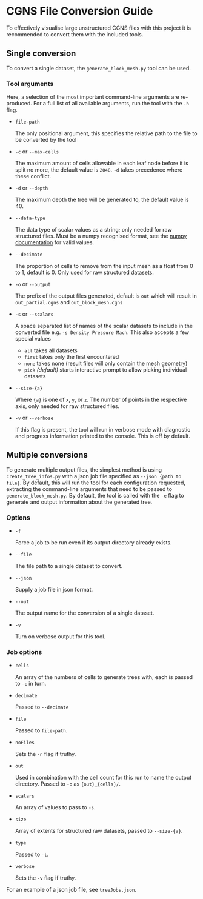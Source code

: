 # CGNS File Conversion Guide

To effectively visualise large unstructured CGNS files with this project it is recommended to convert them with the included tools.

## Single conversion

To convert a single dataset, the `generate_block_mesh.py` tool can be used.

### Tool arguments

Here, a selection of the most important command-line arguments are re-produced. For a full list of all available arguments, run the tool with the `-h` flag.

* `file-path`

    The only positional argument, this specifies the relative path to the file to be converted by the tool

* `-c` or `--max-cells`

    The maximum amount of cells allowable in each leaf node before it is split no more, the default value is `2048`. `-d` takes precedence where these conflict.

* `-d` or `--depth`

    The maximum depth the tree will be generated to, the default value is 40.

* `--data-type`

    The data type of scalar values as a string; only needed for raw structured files. Must be a numpy recognised format, see the [numpy documentation](https://numpy.org/doc/stable/reference/arrays.dtypes.html) for valid values.

* `--decimate`

    The proportion of cells to remove from the input mesh as a float from 0 to 1, default is 0. Only used for raw structured datasets.

* `-o` or `--output`

    The prefix of the output files generated, default is `out` which will result in `out_partial.cgns` and `out_block_mesh.cgns`

* `-s` or `--scalars`

    A space separated list of names of the scalar datasets to include in the converted file e.g. `-s Density Pressure Mach`. This also accepts a few special values 

    * `all` takes all datasets
    * `first` takes only the first encountered
    * `none` takes none (result files will only contain the mesh geometry)
    * `pick` *(default)* starts interactive prompt to allow picking individual datasets

* `--size-{a}`

    Where `{a}` is one of `x`, `y`, or `z`. The number of points in the respective axis, only needed for raw structured files.

* `-v` or `--verbose`

    If this flag is present, the tool will run in verbose mode with diagnostic and progress information printed to the console. This is off by default.




## Multiple conversions

To generate multiple output files, the simplest method is using `create_tree_infos.py` with a json job file specified as `--json {path to file}`. By default, this will run the tool for each configuration requested, extracting the command-line arguments that need to be passed to `generate_block_mesh.py`. By default, the tool is called with the `-e` flag to generate and output information about the generated tree.

### Options

* `-f`

    Force a job to be run even if its output directory already exists.

* `--file`

    The file path to a single dataset to convert.

* `--json`

    Supply a job file in json format.

* `--out`

    The output name for the conversion of a single dataset.

* `-v`

    Turn on verbose output for this tool.


### Job options

* `cells`

    An array of the numbers of cells to generate trees with, each is passed to `-c` in turn.

* `decimate`

    Passed to `--decimate`

* `file`

    Passed to `file-path`.

* `noFiles`

    Sets the `-n` flag if truthy.

* `out`

    Used in combination with the cell count for this run to name the output directory. Passed to `-o` as `{out}_{cells}/`.

* `scalars`

    An array of values to pass to `-s`.

* `size`

    Array of extents for structured raw datasets, passed to `--size-{a}`.

* `type`

    Passed to `-t`.

* `verbose`

    Sets the `-v` flag if truthy.



For an example of a json job file, see `treeJobs.json`.